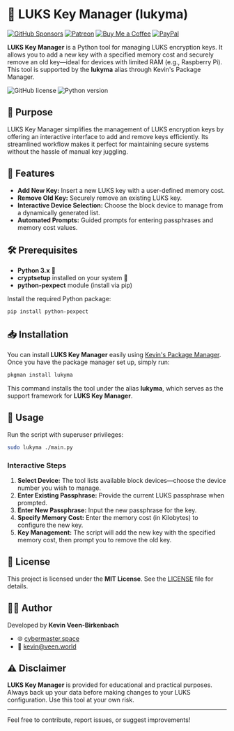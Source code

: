 # 🔐 LUKS Key Manager (lukyma)
[![GitHub Sponsors](https://img.shields.io/badge/Sponsor-GitHub%20Sponsors-blue?logo=github)](https://github.com/sponsors/kevinveenbirkenbach) [![Patreon](https://img.shields.io/badge/Support-Patreon-orange?logo=patreon)](https://www.patreon.com/c/kevinveenbirkenbach) [![Buy Me a Coffee](https://img.shields.io/badge/Buy%20me%20a%20Coffee-Funding-yellow?logo=buymeacoffee)](https://buymeacoffee.com/kevinveenbirkenbach) [![PayPal](https://img.shields.io/badge/Donate-PayPal-blue?logo=paypal)](https://s.veen.world/paypaldonate)


**LUKS Key Manager** is a Python tool for managing LUKS encryption keys. It allows you to add a new key with a specified memory cost and securely remove an old key—ideal for devices with limited RAM (e.g., Raspberry Pi). This tool is supported by the **lukyma** alias through Kevin's Package Manager.

![GitHub license](https://img.shields.io/badge/License-MIT-yellow.svg)
![Python version](https://img.shields.io/badge/Python-3.x-blue.svg)

## 🎯 Purpose

LUKS Key Manager simplifies the management of LUKS encryption keys by offering an interactive interface to add and remove keys efficiently. Its streamlined workflow makes it perfect for maintaining secure systems without the hassle of manual key juggling.

## 🚀 Features

- **Add New Key:** Insert a new LUKS key with a user-defined memory cost.
- **Remove Old Key:** Securely remove an existing LUKS key.
- **Interactive Device Selection:** Choose the block device to manage from a dynamically generated list.
- **Automated Prompts:** Guided prompts for entering passphrases and memory cost values.

## 🛠 Prerequisites

- **Python 3.x** 🐍
- **cryptsetup** installed on your system 🔧
- **python-pexpect** module (install via pip)

Install the required Python package:
```bash
pip install python-pexpect
```

## 📥 Installation

You can install **LUKS Key Manager** easily using [Kevin's Package Manager](https://github.com/kevinveenbirkenbach/package-manager). Once you have the package manager set up, simply run:

```bash
pkgman install lukyma
```

This command installs the tool under the alias **lukyma**, which serves as the support framework for **LUKS Key Manager**.

## 🚀 Usage

Run the script with superuser privileges:
```bash
sudo lukyma ./main.py
```

### Interactive Steps

1. **Select Device:** The tool lists available block devices—choose the device number you wish to manage.
2. **Enter Existing Passphrase:** Provide the current LUKS passphrase when prompted.
3. **Enter New Passphrase:** Input the new passphrase for the key.
4. **Specify Memory Cost:** Enter the memory cost (in Kilobytes) to configure the new key.
5. **Key Management:** The script will add the new key with the specified memory cost, then prompt you to remove the old key.

## 📜 License

This project is licensed under the **MIT License**. See the [LICENSE](LICENSE) file for details.

## 👨‍💻 Author

Developed by **Kevin Veen-Birkenbach**  
- 🌐 [cybermaster.space](https://cybermaster.space/)  
- 📧 [kevin@veen.world](mailto:kevin@veen.world)

## ⚠️ Disclaimer

**LUKS Key Manager** is provided for educational and practical purposes. Always back up your data before making changes to your LUKS configuration. Use this tool at your own risk.

---

Feel free to contribute, report issues, or suggest improvements!
